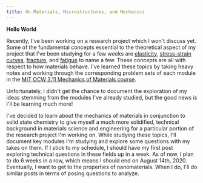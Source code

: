 ```yaml
---
title: On Materials, Microstructures, and Mechanics
---
```


**Hello World**

Recently, I've been working on a research project which I won't discuss yet. Some of the fundamental concepts essential to the theoretical aspect of my project that I've been studying for a few weeks are [elasticity](https://ocw.mit.edu/courses/materials-science-and-engineering/3-11-mechanics-of-materials-fall-1999/modules/MIT3_11F99_elas_1.pdf), [stress-strain curves](https://ocw.mit.edu/courses/materials-science-and-engineering/3-11-mechanics-of-materials-fall-1999/modules/MIT3_11F99_ss.pdf), [fracture](https://ocw.mit.edu/courses/materials-science-and-engineering/3-11-mechanics-of-materials-fall-1999/modules/MIT3_11F99_frac.pdf), and [fatigue](https://ocw.mit.edu/courses/materials-science-and-engineering/3-11-mechanics-of-materials-fall-1999/modules/MIT3_11F99_fatigue.pdf) to name a few. These concepts are all with respect to how materials behave. I've learned these topics by taking heavy notes and working through the corresponding problem sets of each module in the [MIT OCW 3.11 Mechanics of Materials course](https://ocw.mit.edu/courses/materials-science-and-engineering/3-11-mechanics-of-materials-fall-1999/).

Unfortunately, I didn't get the chance to document the exploration of my ideas stemming from the modules I've already studied, but the good news is I'll be learning much more!

I've decided to learn about the mechanics of materials in conjunction to solid state chemistry to give myself a much more solidified, technical background in materials science and engineering for a particular portion of the research project I'm working on. While studying these topics, I'll document key modules I'm studying and explore some questions with my takes on them. If I stick to my schedule, I should have my first post exploring technical questions in these fields up in a week. As of now, I plan to do 6 weeks in a row, which means I should end on August 14th, 2020. Eventually, I want to get to the properties of nanomaterials. When I do, I'll do similar posts in terms of posing questions to analyze.
